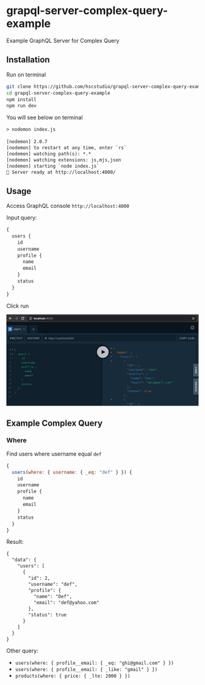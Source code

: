 # grapql-server-complex-query-example

Example GraphQL Server for Complex Query

## Installation

Run on terminal

```sh
git clone https://github.com/hscstudio/grapql-server-complex-query-example.git
cd grapql-server-complex-query-example
npm install
npm run dev
```

You will see below on terminal

```
> nodemon index.js

[nodemon] 2.0.7
[nodemon] to restart at any time, enter `rs`
[nodemon] watching path(s): *.*
[nodemon] watching extensions: js,mjs,json
[nodemon] starting `node index.js`
🚀 Server ready at http://localhost:4000/
```

## Usage

Access GraphQL console `http://localhost:4000`

Input query:

```js
{
  users {
    id
    username
    profile {
      name
      email
    }
    status
  }
}
```

Click run

![](graphql-console.png)

## Example Complex Query

### Where


Find users where username equal `def`

```js
{
  users(where: { username: { _eq: "def" } }) {
    id
    username
    profile {
      name
      email
    }
    status
  }
}
```

Result:

```
{
  "data": {
    "users": [
      {
        "id": 2,
        "username": "def",
        "profile": {
          "name": "Def",
          "email": "def@yahoo.com"
        },
        "status": true
      }
    ]
  }
}
```

Other query:
- `users(where: { profile__email: { _eq: "ghi@gmail.com" } })`
- `users(where: { profile__email: { _like: "gmail" } })`
- `products(where: { price: { _lte: 2000 } })`
